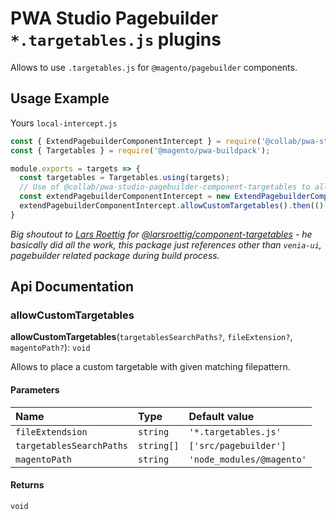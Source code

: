# PWA Studio Pagebuilder `*.targetables.js` plugins

Allows to use `.targetables.js` for `@magento/pagebuilder` components.

## Usage Example

Yours `local-intercept.js`
```javascript
const { ExtendPagebuilderComponentIntercept } = require('@collab/pwa-studio-pagebuilder-component-targetables');
const { Targetables } = require('@magento/pwa-buildpack');

module.exports = targets => {
  const targetables = Targetables.using(targets);
  // Use of @collab/pwa-studio-pagebuilder-component-targetables to allow easier overwrites of pagebuilder component targetables
  const extendPagebuilderComponentIntercept = new ExtendPagebuilderComponentIntercept(targetables);
  extendPagebuilderComponentIntercept.allowCustomTargetables().then(() => console.log('Pagebuilder targetables added'));
}
```

*Big shoutout to [Lars Roettig](https://github.com/larsroettig) for [@larsroettig/component-targetables](https://github.com/larsroettig/component-targetables) - he basically did all the work, this package just references other than `venia-ui`, pagebuilder related package during build process.*

## Api Documentation
### allowCustomTargetables

**allowCustomTargetables**(`targetablesSearchPaths?`, `fileExtension?`, `magentoPath?`): `void`

Allows to place a custom targetable with given matching filepattern.

#### Parameters

| Name | Type | Default value                               |
| :------ | :------ |:--------------------------------------------|
| `fileExtendsion` | `string` | `'*.targetables.js'`                        |
| `targetablesSearchPaths` | `string[]`| `['src/pagebuilder']` |
| `magentoPath` | `string` | `'node_modules/@magento'`                   |

#### Returns

`void`
